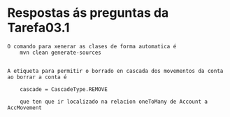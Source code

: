 # Respostas ás preguntas da Tarefa03.1

    O comando para xenerar as clases de forma automatica é
        mvn clean generate-sources


    A etiqueta para permitir o borrado en cascada dos movementos da conta ao borrar a conta é

        cascade = CascadeType.REMOVE

        que ten que ir localizado na relacion oneToMany de Account a AccMovement